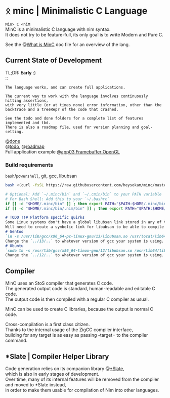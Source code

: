 # ᛟ minc | Minimalistic C Language
`Min> C <niM`  
MinC is a minimalistic C language with nim syntax.  
It does not try to be feature-full, its only goal is to write Modern and Pure C.  

See the @[What is MinC](./doc/minc.md) doc file for an overview of the lang.  

## Current State of Development
TL;DR: **Early** :)  
::
```text
The language works, and can create full applications.  

The current way to work with the language involves continuously hitting assertions,  
with very little (or at times none) error information, other than the backtrace and a treeRepr of the code that crashed.  

See the todo and done folders for a complete list of features implemented and tbd.  
There is also a roadmap file, used for version planning and goal-setting.  
```

@[done](./doc/done/)  
@[todo](./doc/todo/), @[roadmap](./doc/roadmap.md)  
Full application example @[app03 Framebuffer OpenGL](./examples/app03_framebufferGL)  

### Build requirements
`bash`/`powershell`, git, gcc, libubsan  
```bash
bash <(curl -fsSL https://raw.githubusercontent.com/heysokam/minc/master/src/build/clone.ps1)

# Optional: Add `~/.minc/bin` and `~/.cmin/bin` to your PATH variable
# For Bash Shell: Add this to your `~/.bashrc`
if [[ -d "$HOME/.minc/bin" ]] ; then export PATH="$PATH:$HOME/.minc/bin" ; fi
if [[ -d "$HOME/.minc/bin/.nim/bin" ]] ; then export PATH="$PATH:$HOME/.minc/bin/.nim/bin" ; fi
```

```md
# TODO !!# Platform specific quirks
Some Linux systems don't have a global libubsan link stored in any of the folders that ZigCC searches for it.
Will need to create a symbolic link for libubsan to be able to compile applications in debug mode.
# Gentoo
`ln -s /usr/lib/gcc/x86_64-pc-linux-gnu/13/libubsan.so /usr/local/lib64/libubsan.so`
Change the `../13/..` to whatever version of gcc your system is using.
# Ubuntu
`sudo ln -s /usr/lib/gcc/x86_64-linux-gnu/12/libubsan.so /usr/lib64/libubsan.so`
Change the `../12/..` to whatever version of gcc your system is using.
```

## Compiler
MinC uses an StoS compiler that generates C code.  
The generated output code is standard, human-readable and editable C code.  
The output code is then compiled with a regular C compiler as usual.  

MinC can be used to create C libraries, because the output is normal C code.  

Cross-compilation is a first class citizen.  
Thanks to the internal usage of the ZigCC compiler interface,  
building for any target is as easy as passing -target= to the compiler command.  

## *Slate | Compiler Helper Library
Code generation relies on its companion library @[*Slate](https://github.com/heysokam/slate),  
which is also in early stages of development.  
Over time, many of its internal features will be removed from the compiler and moved to *Slate instead,  
in order to make them usable for compilation of Nim into other languages.  
